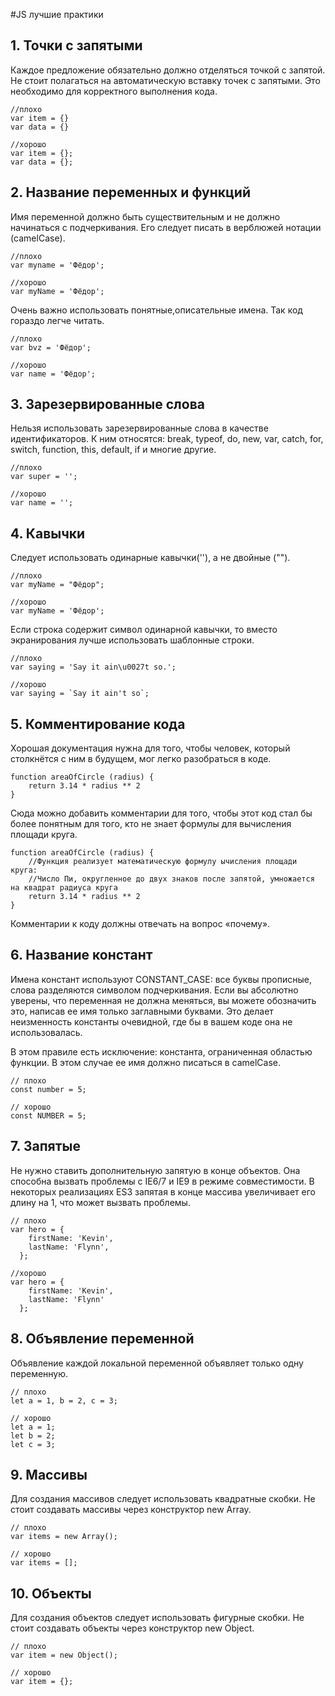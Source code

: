 #JS лучшие практики

## 1. Точки с запятыми
Каждое предложение обязательно должно отделяться точкой с запятой. Не стоит полагаться на автоматическую вставку точек с запятыми. Это необходимо для корректного выполнения кода.
```
//плохо
var item = {}
var data = {}

//хорошо
var item = {};
var data = {};
```

## 2. Название переменных и функций
Имя переменной должно быть существительным и не должно начинаться с подчеркивания. Его следует писать в верблюжей нотации (camelCase).
```
//плохо
var myname = 'Фёдор';

//хорошо
var myName = 'Фёдор';
```

Очень важно использовать понятные,описательные имена. Так код гораздо легче читать.
```
//плохо 
var bvz = 'Фёдор';

//хорошо
var name = 'Фёдор';
```
## 3. Зарезервированные слова
Нельзя использовать зарезервированные слова в качестве идентификаторов. К ним относятся: break, typeof, do, new, var, catch, for, switch, function, this, default, if и многие другие.
```
//плохо
var super = '';

//хорошо
var name = '';
```

## 4. Кавычки
Следует использовать одинарные кавычки(''), а не двойные ("").

```
//плохо
var myName = "Фёдор";

//хорошо
var myName = 'Фёдор';
```
Если строка содержит символ одинарной кавычки, то вместо экранирования лучше использовать шаблонные строки.

```
//плохо
var saying = 'Say it ain\u0027t so.';

//хорошо
var saying = `Say it ain't so`;
```

## 5. Комментирование кода
Хорошая документация нужна для того, чтобы человек, который столкнётся с ним в будущем, мог легко разобраться в коде.

```
function areaOfCircle (radius) {
    return 3.14 * radius ** 2
}
```
Сюда можно добавить комментарии для того, чтобы этот код стал бы более понятным для того, кто не знает формулы для вычисления площади круга.

```
function areaOfCircle (radius) {
    //Функция реализует математическую формулу ычисления площади круга:
    //Число Пи, округленное до двух знаков после запятой, умножается на квадрат радиуса круга
    return 3.14 * radius ** 2
}
```
Комментарии к коду должны отвечать на вопрос «почему».

## 6. Название констант 
Имена констант используют CONSTANT_CASE: все буквы прописные, слова разделяются символом подчеркивания.
Если вы абсолютно уверены, что переменная не должна меняться, вы можете обозначить это, написав ее имя только заглавными буквами. Это делает неизменность константы очевидной, где бы в вашем коде она не использовалась.

В этом правиле есть исключение: константа, ограниченная областью функции. В этом случае ее имя должно писаться в camelCase.

```
// плохо
const number = 5;

// хорошо
const NUMBER = 5;
```

## 7. Запятые 
Не нужно ставить дополнительную запятую в конце объектов. Она способна вызвать проблемы с IE6/7 и IE9 в режиме совместимости. В некоторых реализациях ES3 запятая в конце массива увеличивает его длину на 1, что может вызвать проблемы.

```
// плохо
var hero = {
    firstName: 'Kevin',
    lastName: 'Flynn',
  };
  
//хорошо
var hero = {
    firstName: 'Kevin',
    lastName: 'Flynn'
  };
```

## 8. Объявление переменной
Объявление каждой локальной переменной объявляет только одну переменную.

```
// плохо
let a = 1, b = 2, c = 3;

// хорошо
let a = 1;
let b = 2;
let c = 3;
```

## 9. Массивы
Для создания массивов следует использовать квадратные скобки. Не стоит создавать массивы через конструктор new Array.

```
// плохо
var items = new Array();

// хорошо
var items = [];
```

## 10. Объекты
Для создания объектов следует использовать фигурные скобки. Не стоит создавать объекты через конструктор new Object.

```
// плохо
var item = new Object();

// хорошо
var item = {};
```
